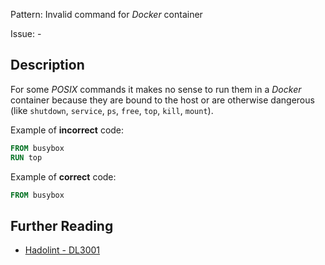 Pattern: Invalid command for _Docker_ container

Issue: -

## Description

For some _POSIX_ commands it makes no sense to run them in a _Docker_ container because they are bound to the host or are otherwise dangerous (like `shutdown`, `service`, `ps`, `free`, `top`, `kill`, `mount`).

Example of **incorrect** code:

```dockerfile
FROM busybox
RUN top
```

Example of **correct** code:

```dockerfile
FROM busybox
```

## Further Reading

* [Hadolint - DL3001](https://github.com/hadolint/hadolint/wiki/DL3001)
